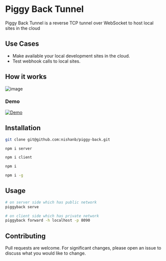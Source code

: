 # Piggy Back Tunnel

Piggy Back Tunnel is a reverse TCP tunnel over WebSocket to host local sites in the cloud

## Use Cases
- Make available your local development sites in the cloud.
- Test webhook calls to local sites.

## How it works 
![image](https://user-images.githubusercontent.com/21797317/195246981-b8550e05-bf4c-4d39-a424-42160bd4c2d9.png)

### Demo 

[![Demo](https://img.youtube.com/vi/NZwy95G6xFM/0.jpg)](https://www.youtube.com/watch?v=NZwy95G6xFM)


## Installation
```sh
git clone git@github.com:nishanb/piggy-back.git

npm i server

npm i client

npm i

npm i -g
```

## Usage
```sh
# on server side which has public network 
piggyback serve 

# on client side which has private network
piggyback forward -h localhost -p 8090
```

## Contributing
Pull requests are welcome. For significant changes, please open an issue to discuss what you would like to change.
